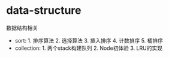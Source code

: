 # data-structure
数据结构相关

- sort: 
        1. 排序算法
        2. 选择算法
        3. 插入排序
        4. 计数排序
        5. 桶排序
- collection:
        1. 两个stack构建队列
        2. Node初体验
        3. LRU的实现

